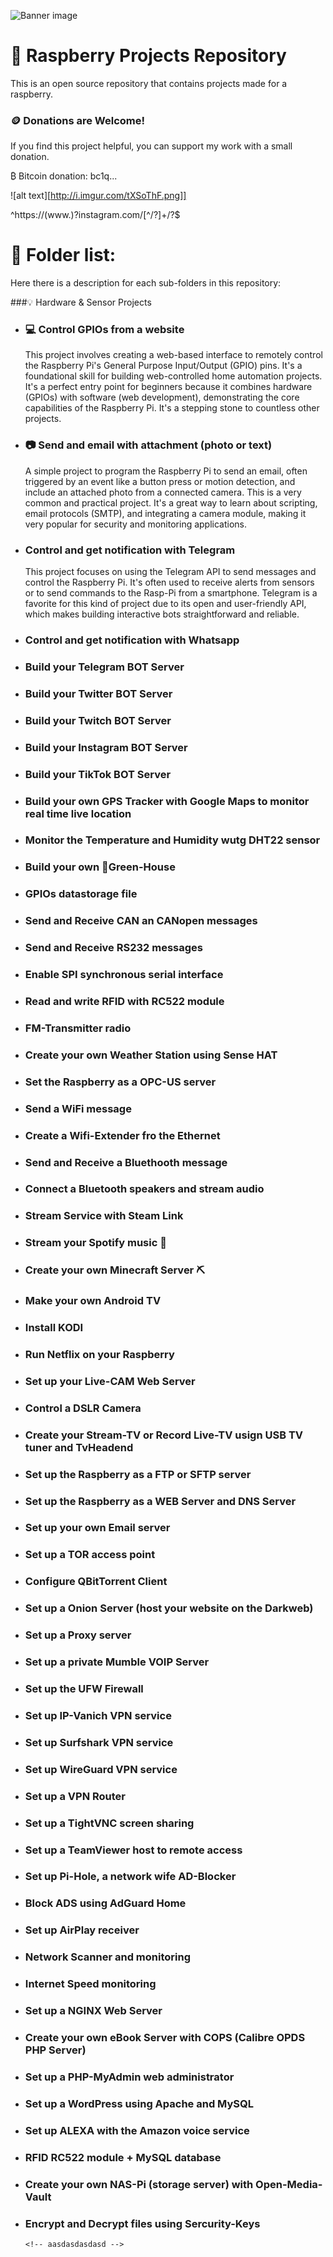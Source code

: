 ![Banner image](https://github.com/Rasp-pvtora/Raspberry_Projects/blob/d9680167567ebca8363162cb1273f4104f777a41/background_au1kxiau1kxiau1k.png)
# 📜 Raspberry Projects Repository

This is an open source repository that contains projects made for a raspberry.

### 🪙 Donations are Welcome!
If you find this project helpful, you can support my work with a small donation. 

₿ Bitcoin donation: bc1q...
<!--  Donations help me continue to improve this project. Thank you for your support!  -->

<!-- 
<p align="center">
  <img src="path/to/your/btc-qr-code.png" alt="Bitcoin QR Code" width="150">
</p>

[![Buy Me a Coffee](https://img.shields.io/badge/Donate-Buy%20Me%20a%20Coffee-yellow.svg)](https://www.buymeacoffee.com/yourusername)
-->
![alt text][http://i.imgur.com/tXSoThF.png]]

^https://(www\.)?instagram\.com/[^/?]+/?$

# 📂 Folder list:
Here there is a description for each sub-folders in this repository:

###💡 Hardware & Sensor Projects
- ### **💻 Control GPIOs from a website**
  This project involves creating a web-based interface to remotely control the Raspberry Pi's General Purpose Input/Output (GPIO) pins. It's a foundational skill for building web-controlled home automation projects. It's a perfect entry point for beginners because it combines hardware (GPIOs) with software (web development), demonstrating the core capabilities of the Raspberry Pi. It's a stepping stone to countless other projects.
- ### **📷 Send and email with attachment (photo or text)**
  A simple project to program the Raspberry Pi to send an email, often triggered by an event like a button press or motion detection, and include an attached photo from a connected camera. This is a very common and practical project. It's a great way to learn about scripting, email protocols (SMTP), and integrating a camera module, making it very popular for security and monitoring applications.
- ### **Control and get notification with Telegram**
  This project focuses on using the Telegram API to send messages and control the Raspberry Pi. It's often used to receive alerts from sensors or to send commands to the Rasp-Pi from a smartphone. Telegram is a favorite for this kind of project due to its open and user-friendly API, which makes building interactive bots straightforward and reliable.
- ### **Control and get notification with Whatsapp**
- ### **Build your Telegram BOT Server**
- ### **Build your Twitter BOT Server**
- ### **Build your Twitch BOT Server**
- ### **Build your Instagram BOT Server**
- ### **Build your TikTok BOT Server**
- ### **Build your own GPS Tracker with Google Maps to monitor real time live location**
- ### **Monitor the Temperature and Humidity wutg DHT22 sensor**
- ### **Build your own 🥦Green-House**
- ### **GPIOs datastorage file**
- ### **Send and Receive CAN an CANopen messages**
- ### **Send and Receive RS232 messages**
- ### **Enable SPI synchronous serial interface**
- ### **Read and write RFID with RC522 module**
- ### **FM-Transmitter radio**
- ### **Create your own Weather Station using Sense HAT**
- ### **Set the Raspberry as a OPC-US server**
- ### **Send a WiFi message**
- ### **Create a Wifi-Extender fro the Ethernet**
- ### **Send and Receive a Bluethooth message**
- ### **Connect a Bluetooth speakers and stream audio**
- ### **Stream Service with Steam Link**
- ### **Stream your Spotify music 🎵**
- ### **Create your own Minecraft Server ⛏️**
- ### **Make your own Android TV**
- ### **Install KODI**
- ### **Run Netflix on your Raspberry**
- ### **Set up your Live-CAM Web Server**
- ### **Control a DSLR Camera**
- ### **Create your Stream-TV or Record Live-TV usign USB TV tuner and TvHeadend**
- ### **Set up the Raspberry as a FTP or SFTP server**
- ### **Set up the Raspberry as a WEB Server and DNS Server**
- ### **Set up your own Email server**
- ### **Set up a TOR access point**
- ### **Configure QBitTorrent Client**
- ### **Set up a Onion Server (host your website on the Darkweb)**
- ### **Set up a Proxy server**
- ### **Set up a private Mumble VOIP Server**
- ### **Set up the UFW Firewall**
- ### **Set up IP-Vanich VPN service**
- ### **Set up Surfshark VPN service**
- ### **Set up WireGuard VPN service**
- ### **Set up a VPN Router**
- ### **Set up a TightVNC screen sharing**
- ### **Set up a TeamViewer host to remote access**
- ### **Set up Pi-Hole, a network wife AD-Blocker**
- ### **Block ADS using AdGuard Home**
- ### **Set up AirPlay receiver**
- ### **Network Scanner and monitoring**
- ### **Internet Speed monitoring**
- ### **Set up a NGINX Web Server**
- ### **Create your own eBook Server with COPS (Calibre OPDS PHP Server)**
- ### **Set up a PHP-MyAdmin web administrator**
- ### **Set up a WordPress using Apache and MySQL**
- ### **Set up ALEXA with the Amazon voice service**
- ### **RFID RC522 module + MySQL database**
- ### **Create your own NAS-Pi (storage server) with Open-Media-Vault**
- ### **Encrypt and Decrypt files using Sercurity-Keys**
  <!-- asdasdasd -->
      <!-- aasdasdasdasd -->




<!-- 
![Banner image](https://user-images.githubusercontent.com/10284570/173569848-c624317f-42b1-45a6-ab09-f0ea3c247648.png)

# n8n - Secure Workflow Automation for Technical Teams

n8n is a workflow automation platform that gives technical teams the flexibility of code with the speed of no-code. With 400+ integrations, native AI capabilities, and a fair-code license, n8n lets you build powerful automations while maintaining full control over your data and deployments.

![n8n.io - Screenshot](https://raw.githubusercontent.com/n8n-io/n8n/master/assets/n8n-screenshot-readme.png)

## Key Capabilities

- **Code When You Need It**: Write JavaScript/Python, add npm packages, or use the visual interface
- **AI-Native Platform**: Build AI agent workflows based on LangChain with your own data and models
- **Full Control**: Self-host with our fair-code license or use our [cloud offering](https://app.n8n.cloud/login)
- **Enterprise-Ready**: Advanced permissions, SSO, and air-gapped deployments
- **Active Community**: 400+ integrations and 900+ ready-to-use [templates](https://n8n.io/workflows)

## Quick Start

Try n8n instantly with [npx](https://docs.n8n.io/hosting/installation/npm/) (requires [Node.js](https://nodejs.org/en/)):

```
npx n8n
```

Or deploy with [Docker](https://docs.n8n.io/hosting/installation/docker/):

```
docker volume create n8n_data
docker run -it --rm --name n8n -p 5678:5678 -v n8n_data:/home/node/.n8n docker.n8n.io/n8nio/n8n
```

Access the editor at http://localhost:5678

## Resources

- 📚 [Documentation](https://docs.n8n.io)
- 🔧 [400+ Integrations](https://n8n.io/integrations)
- 💡 [Example Workflows](https://n8n.io/workflows)
- 🤖 [AI & LangChain Guide](https://docs.n8n.io/langchain/)
- 👥 [Community Forum](https://community.n8n.io)
- 📖 [Community Tutorials](https://community.n8n.io/c/tutorials/28)

## Support

Need help? Our community forum is the place to get support and connect with other users:
[community.n8n.io](https://community.n8n.io)

## License

n8n is [fair-code](https://faircode.io) distributed under the [Sustainable Use License](https://github.com/n8n-io/n8n/blob/master/LICENSE.md) and [n8n Enterprise License](https://github.com/n8n-io/n8n/blob/master/LICENSE_EE.md).

- **Source Available**: Always visible source code
- **Self-Hostable**: Deploy anywhere
- **Extensible**: Add your own nodes and functionality

[Enterprise licenses](mailto:license@n8n.io) available for additional features and support.

Additional information about the license model can be found in the [docs](https://docs.n8n.io/reference/license/).

## Contributing

Found a bug 🐛 or have a feature idea ✨? Check our [Contributing Guide](https://github.com/n8n-io/n8n/blob/master/CONTRIBUTING.md) to get started.

## Join the Team

Want to shape the future of automation? Check out our [job posts](https://n8n.io/careers) and join our team!

## What does n8n mean?

**Short answer:** It means "nodemation" and is pronounced as n-eight-n.

**Long answer:** "I get that question quite often (more often than I expected) so I decided it is probably best to answer it here. While looking for a good name for the project with a free domain I realized very quickly that all the good ones I could think of were already taken. So, in the end, I chose nodemation. 'node-' in the sense that it uses a Node-View and that it uses Node.js and '-mation' for 'automation' which is what the project is supposed to help with. However, I did not like how long the name was and I could not imagine writing something that long every time in the CLI. That is when I then ended up on 'n8n'." - **Jan Oberhauser, Founder and CEO, n8n.io**






### Hi there, this is n8n 👋

n8n is the company behind n8n, the product. We're building a workflow automation platform that gives technical teams the flexibility of code with the speed of no-code. With 400+ integrations, native AI capabilities, and a [fair-code license](https://faircode.io), n8n lets you build powerful automation while maintaining full control over your data and deployments.

- Check out [our main project here](https://github.com/n8n-io/n8n).
- Interested in working at n8n? See our [open positions](https://n8n.io/careers).
- Learn more how to [self-host n8n in our docs](https://docs.n8n.io/hosting/). 
- Not interested in hosting n8n yourself? We also offer [n8n cloud](https://n8n.io/cloud/?utm_medium=referral&utm_source=github.com&utm_campaign=readme) for a monthly fee. 
- Both our team and our users have been building a [workflow template library](https://n8n.io/workflows/?utm_medium=referral&utm_source=github.com&utm_campaign=readme) to help others easily get started with n8n automation. 

![n8n.io - Screenshot](https://raw.githubusercontent.com/n8n-io/n8n/master/assets/n8n-screenshot-readme.png)

 We launched in 2019 with a ton of interest, and things have been going great since then:

- 📈 With 100m+ Docker pulls and a huge active user base/community - we have global traction
- ⭐️ With over ~70k~ 80k stars, we are now part of the top 150 projects on GitHub
- 🌱 We were Sequoia's first seed investment in Germany, and recently raised a $55m Series B round, led by Highland Capital

We're on a mission to give technical people the powers of a 10x developer. [Join us!](https://n8n.io/careers)
-->
